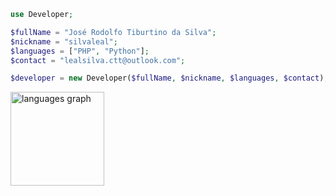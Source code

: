 ```php
use Developer;

$fullName = "José Rodolfo Tiburtino da Silva";
$nickname = "silvaleal";
$languages = ["PHP", "Python"];
$contact = "lealsilva.ctt@outlook.com";

$developer = new Developer($fullName, $nickname, $languages, $contact);

```

<div align="left">
  <img src="https://github-readme-stats.vercel.app/api/top-langs?username=silvaleal&locale=en&hide_title=false&layout=compact&card_width=320&langs_count=5&theme=dracula&hide_border=false&order=2" height="150" alt="languages graph"  />
</div>

###
